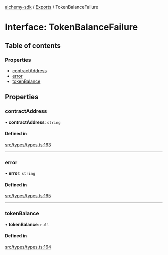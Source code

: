 [alchemy-sdk](../README.md) / [Exports](../modules.md) / TokenBalanceFailure

# Interface: TokenBalanceFailure

## Table of contents

### Properties

- [contractAddress](TokenBalanceFailure.md#contractaddress)
- [error](TokenBalanceFailure.md#error)
- [tokenBalance](TokenBalanceFailure.md#tokenbalance)

## Properties

### contractAddress

• **contractAddress**: `string`

#### Defined in

[src/types/types.ts:163](https://github.com/alchemyplatform/alchemy-sdk-js/blob/a8bc079/src/types/types.ts#L163)

___

### error

• **error**: `string`

#### Defined in

[src/types/types.ts:165](https://github.com/alchemyplatform/alchemy-sdk-js/blob/a8bc079/src/types/types.ts#L165)

___

### tokenBalance

• **tokenBalance**: ``null``

#### Defined in

[src/types/types.ts:164](https://github.com/alchemyplatform/alchemy-sdk-js/blob/a8bc079/src/types/types.ts#L164)
